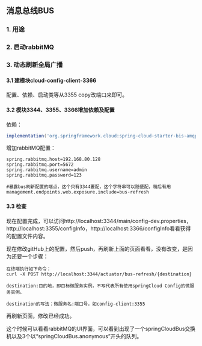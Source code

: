 ## 消息总线BUS

### 1. 用途

### 2. 启动rabbitMQ

### 3. 动态刷新全局广播

#### 3.1 建模块cloud-config-client-3366
  
配置、依赖、启动类等从3355 copy改端口来即可。

#### 3.2 模块3344、3355、3366增加依赖及配置
依赖：
```groovy
implementation('org.springframework.cloud:spring-cloud-starter-bis-amqp')
```

增加rabbitMQ配置：
```properties
spring.rabbitmq.host=192.168.80.128
spring.rabbitmq.port=5672
spring.rabbitmq.username=admin
spring.rabbitmq.password=123

#暴露bus刷新配置的端点，这个只有3344要配，这个字符串可以随便配，稍后有用
management.endpoints.web.exposure.include=bus-refresh
```

#### 3.3 检查

现在配置完成，可以访问http://localhost:3344/main/config-dev.properties，
http://localhost:3355/configInfo，http://localhost:3366/configInfo看看获得的配置文件内容。

现在修改gitHub上的配置，然后push，再刷新上面的页面看看，没有改变，是因为还要一个步骤：
```text
在终端执行如下命令：
curl -X POST http://localhost:3344/actuator/bus-refresh/{destination}

destination:目的地，即目标微服务实例，不写代表所有使用springCloud Config的微服务实例。

destination的写法：微服务名:端口号，如config-client:3355

```
再刷新页面，修改已经成功。

这个时候可以看看rabbitMQ的UI界面，可以看到出现了一个springCloudBus交换机以及3个以“springCloudBus.anonymous”开头的队列。

